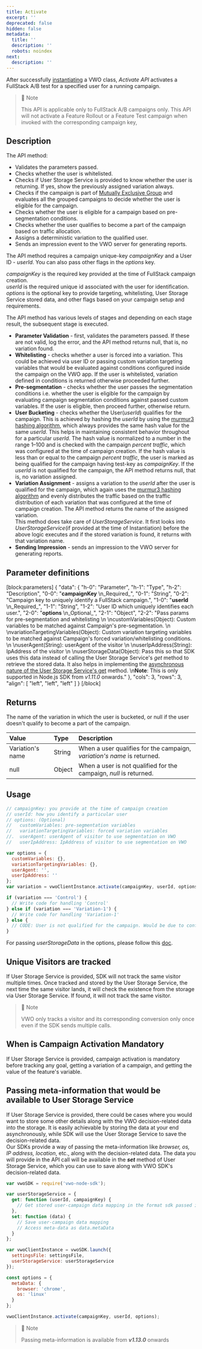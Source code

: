 ```yaml
---
title: Activate
excerpt: ''
deprecated: false
hidden: false
metadata:
  title: ''
  description: ''
  robots: noindex
next:
  description: ''
---
```

After successfully [instantiating](https://developers.vwo.com/docs/javascript-launch) a VWO class, _Activate API_ activates a FullStack A/B test for a specified user for a running campaign.

> 📘 Note
> 
> This API is applicable only to FullStack A/B campaigns only. This API will not activate a Feature Rollout or a Feature Test campaign when invoked with the corresponding campaign key,

## Description

The API method:

- Validates the parameters passed.
- Checks whether the user is whitelisted.
- Checks if User Storage Service is provided to know whether the user is returning. If yes, show the previously assigned variation always.
- Checks if the campaign is part of [Mutually Exclusive Group](https://developers.vwo.com/docs/mutually-exclusive-groups) and evaluates all the grouped campaigns to decide whether the user is eligible for the campaign.
- Checks whether the user is eligible for a campaign based on pre-segmentation conditions.
- Checks whether the user qualifies to become a part of the campaign based on traffic allocation.
- Assigns a deterministic variation to the qualified user.
- Sends an impression event to the VWO server for generating reports.

The API method requires a campaign unique-key _campaignKey_ and a User ID - _userId_. You can also pass other flags in the _options_ key. 

_campaignKey_ is the required key provided at the time of FullStack campaign creation.  
_userId_ is the required unique id associated with the user for identification.  
_options_ is the optional key to provide targeting, whitelisting, User Storage Service stored data, and other flags based on your campaign setup and requirements.

The API method has various levels of stages and depending on each stage result, the subsequent stage is executed.

- **Parameter Validation** - first, validates the parameters passed. If these are not valid, log the error, and the API method returns null, that is, no variation found.
- **Whitelisting** - checks whether a user is forced into a variation. This could be achieved via user ID or passing custom variation targeting variables that would be evaluated against conditions configured inside the campaign on the VWO app. If the user is whitelisted, variation defined in conditions is returned otherwise proceeded further.
- **Pre-segmentation** - checks whether the user passes the segmentation conditions i.e. whether the user is eligible for the campaign by evaluating campaign segmentation conditions against passed custom variables. If the user is eligible, then proceed further, otherwise return. 
- **User Bucketing** - checks whether the User(_userId_) qualifies for the campaign. This is achieved by hashing the _userId_ by using the [murmur3 hashing algorithm](https://en.wikipedia.org/wiki/MurmurHash), which always provides the same hash value for the same _userId_. This helps in maintaining consistent behavior throughout for a particular _userId_. The hash value is normalized to a number in the range 1–100 and is checked with the campaign _percent traffic_, which was configured at the time of campaign creation. If the hash value is less than or equal to the campaign _percent traffic_, the user is marked as being qualified for the campaign having test-key as _campaignKey_. If the _userId_ is not qualified for the campaign, the API method returns null, that is, no variation assigned.
- **Variation Assignment** - assigns a variation to the _userId_ after the user is qualified for the campaign, which again uses the [murmur3 hashing algorithm](https://en.wikipedia.org/wiki/MurmurHash) and evenly distributes the traffic based on the traffic distribution of each variation that was configured at the time of campaign creation. The API method returns the name of the assigned variation.  
  This method does take care of _UserStorageService_. It first looks into _UserStorageService_(if provided at the time of Instantiation) before the above logic executes and if the stored variation is found, it returns with that variation name.
- **Sending Impression** - sends an impression to the VWO server for generating reports.

## Parameter definitions

[block:parameters]
{
  "data": {
    "h-0": "Parameter",
    "h-1": "Type",
    "h-2": "Description",
    "0-0": "**campaignKey**  \n_Required_",
    "0-1": "String",
    "0-2": "Campaign key to uniquely identify a FullStack campaign.",
    "1-0": "**userId**  \n_Required_",
    "1-1": "String",
    "1-2": "User ID which uniquely identifies each user.",
    "2-0": "**options**  \n_Optional_",
    "2-1": "Object",
    "2-2": "Pass params for pre-segmentation and whitelisting  \n  \ncustomVariables(Object): Custom variables to be matched  against Campaign's pre-segmentation.  \n  \nvariationTargetingVariables(Object): Custom variation targeting variables to be matched  against Campaign's forced variation/whitelisting conditions.  \n  \nuserAgent(String): userAgent of the visitor  \n  \nuserIpAddress(String): IpAddress of the visitor  \n  \nuserStorageData(Object): Pass this so that SDK uses this data instead of calling the User Storage Service's _get_ method to retrieve the stored data. It also helps in implementing the [asynchronous nature of the User Storage Service's get](https://developers.vwo.com/reference#fullstack-is-user-storage-service-synchronous-or-asynchronous) method.  \n**Note**: This is only supported in Node.js SDK from _v1.11.0_ onwards."
  },
  "cols": 3,
  "rows": 3,
  "align": [
    "left",
    "left",
    "left"
  ]
}
[/block]


## Returns

The name of the variation in which the user is bucketed, or null if the user doesn't qualify to become a part of the campaign.

| Value            | Type   | Description                                                             |
| :--------------- | :----- | :---------------------------------------------------------------------- |
| Variation's name | String | When a user qualifies for the campaign, _variation's name_ is returned. |
| null             | Object | When a user is not qualified for the campaign, _null_ is returned.      |

## Usage

```javascript Node.js
// campaignKey: you provide at the time of campaign creation
// userId: how you identify a particular user
// options: (Optional)
//   customVariables: pre-segmentation variables
//   variationTargetingVariables: forced variation variables
//.  userAgent: userAgent of visitor to use segmentation on VWO
//   userIpAddress: IpAddress of visitor to use segmentation on VWO

var options = {
  customVariables: {},
  variationTargetingVariables: {},
  userAgent: '',
  userIpAddress: ''
};
var variation = vwoClientInstance.activate(campaignKey, userId, options);

if (variation === 'Control') {
  // Write code for handling 'Control'
} else if (variation === 'Variation-1') {
  // Write code for handling 'Variation-1'
} else {
  // CODE: User is not qualified for the campaign. Would be due to configuring campaign's percent-traffic less than 100% while creating or updating a FullStack campaign.
}
```

For passing _userStorageData_ in the options, please follow this [doc](https://developers.vwo.com/docs/is-user-storage-service-synchronous-or-asynchronous).

## Unique Visitors are tracked

If User Storage Service is provided, SDK will not track the same visitor multiple times. Once tracked and stored by the User Storage Service, the next time the same visitor lands, it will check the existence from the storage via User Storage Service. If found, it will not track the same visitor.

> 🚧 Note
> 
> VWO only tracks a visitor and its corresponding conversion only once even if the SDK sends multiple calls.

## When is Campaign Activation Mandatory

If User Storage Service is provided, campaign activation is mandatory before tracking any goal, getting a variation of a campaign, and getting the value of the feature's variable.

## Passing meta-information that would be available to User Storage Service

If User Storage Service is provided, there could be cases where you would want to store some other details along with the VWO decision-related data into the storage. It is easily achievable by storing the data at your end asynchronously, while SDK will use the User Storage Service to save the decision-related data.  
Our SDKs provide a way of passing the meta-information like _browser, os, IP address, location_, etc., along with the decision-related data. The data you will provide in the API call will be available in the **_set_** method of User Storage Service, which you can use to save along with VWO SDK's decision-related data.

```javascript Node.js
var vwoSDK = require('vwo-node-sdk');

var userStorageService = {
  get: function (userId, campaignKey) {
    // Get stored user-campaign data mapping in the format sdk passed it to set method
  },
  set: function (data) {
    // Save user-campaign data mapping
    // Access meta-data as data.metaData
  }
};

var vwoClientInstance = vwoSDK.launch({
  settingsFile: settingsFile,
  userStorageService: userStorageService 
});

const options = {
  metaData: {
    browser: 'chrome',
    os: 'linux'
  }
};

vwoClientInstance.activate(campaignKey, userId, options);
```

> 🚧 Note
> 
> Passing meta-information is available from **_v1.13.0_** onwards